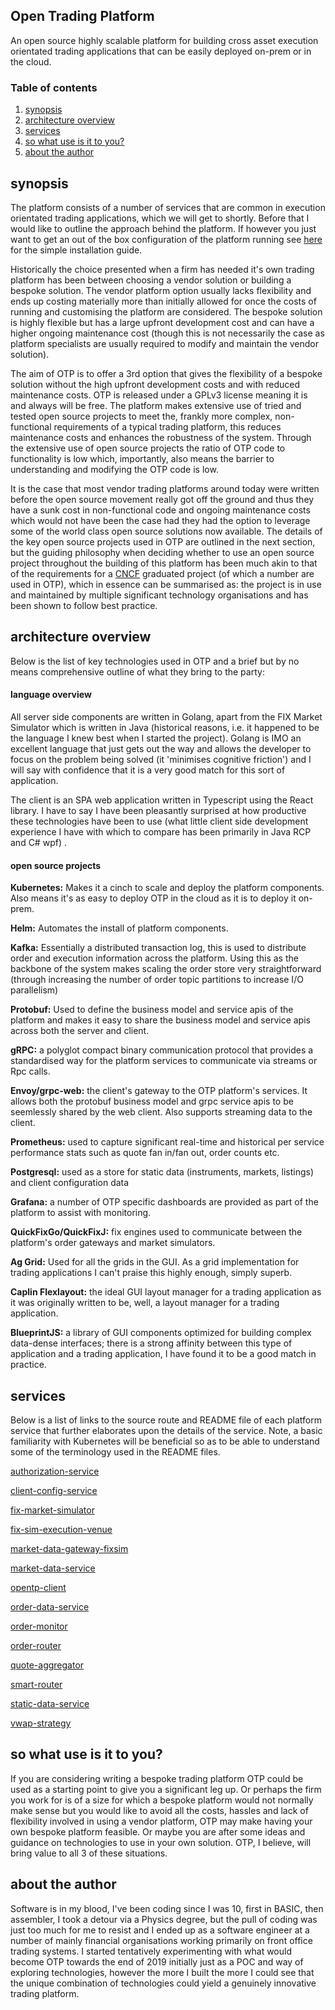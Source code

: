 ## Open Trading Platform

An open source highly scalable platform for building cross asset execution orientated trading applications that can be easily deployed on-prem or in the cloud.

### Table of contents
1. [synopsis](#synopsis)
2. [architecture overview](#architectureoverview)
3. [services](#services)
4. [so what use is it to you?](#sowhatuseisittoyou)
5. [about the author](#abouttheauthor)

## synopsis <a name="synopsis"></a>

The platform consists of a number of services that are common in execution orientated trading applications, which we will get to shortly.  Before that I would like to outline the approach behind the platform.  If however you just want to get an out of the box configuration of the platform running see [here](https://github.com/ettec/open-trading-platform/blob/master/install/README.md) for the simple installation guide.

Historically the choice presented when a firm has needed it's own trading platform has been between choosing a vendor solution or building a bespoke solution.  The vendor platform option usually lacks flexibility and ends up costing materially more than initially allowed for once the costs of running and customising the platform are considered.  The bespoke solution is highly flexible but has a large upfront development cost and can have a higher ongoing maintenance cost (though this is not necessarily the case as platform specialists are usually required to modify and maintain the vendor solution). 

 The aim of OTP is to offer a 3rd option that gives the flexibility of a bespoke solution without the high upfront development costs and with reduced maintenance costs.  OTP is released under a GPLv3 license meaning it is and always will be free.  The platform makes extensive use of tried and tested open source projects to meet the, frankly more complex, non-functional requirements of a typical trading platform, this reduces maintenance costs and enhances the robustness of the system.  Through the extensive use of open source projects the ratio of OTP code to functionality is low which, importantly, also means the barrier to understanding and modifying the OTP code is low.

It is the case that most vendor trading platforms around today were written before the open source movement really got off the ground and thus they have a sunk cost in non-functional code and ongoing maintenance costs which would not have been the case had they had the option to leverage some of the world class open source solutions now available.  The details of the key open source projects used in OTP are outlined in the next section, but the guiding philosophy when deciding whether to use an open source project throughout the building of this platform has been much akin to that of the requirements for a [CNCF](https://www.cncf.io/) graduated project (of which a number are used in OTP), which in essence can be summarised as:  the project is in use and maintained by multiple significant technology organisations and has been shown to follow best practice.  



## architecture overview <a name="architectureoverview"></a>

Below is the list of key technologies used in OTP and a brief but by no means comprehensive outline of what they bring to the party:

#### language overview

All server side components are written in Golang, apart from the FIX Market Simulator which is written in Java (historical reasons, i.e. it happened to be the language I knew best when I started the project).  Golang is IMO an excellent language that just gets out the way and allows the developer to focus on the problem being solved (it 'minimises cognitive friction') and I will say with confidence that it is a very good match for this sort of application.

The client is an SPA web application written in Typescript using the React library.  I have to say I have been pleasantly surprised at how productive these technologies have been to use (what little client side development experience I have with which to compare has been primarily in Java RCP and C# wpf) .

#### open source projects

**Kubernetes:** Makes it a cinch to scale and deploy the platform components.  Also means it's as easy to deploy OTP in the cloud as it is to deploy it on-prem. 

**Helm:** Automates the install of platform components.

**Kafka:** Essentially a distributed transaction log, this is used to distribute order and execution information across the platform.  Using this as the backbone of the system makes scaling the order store very straightforward (through increasing the number of order topic partitions to increase I/O parallelism)

**Protobuf:** Used to define the business model and service apis of the platform and makes it easy to share the business model and service apis across both the server and client.

**gRPC:**  a polyglot compact binary communication protocol that provides a standardised way for the platform services to communicate via streams or Rpc calls.

**Envoy/grpc-web:**  the client's gateway to the OTP platform's services.  It allows both the protobuf business model and grpc service apis to be seemlessly shared by the web client.  Also supports streaming data to the client. 

**Prometheus:**  used to capture significant real-time and historical per service performance stats such as quote fan in/fan out, order counts etc. 

**Postgresql:** used as a store for static data (instruments, markets, listings) and client configuration data

**Grafana:**  a number of OTP specific dashboards are provided as part of the platform to assist with monitoring.

**QuickFixGo/QuickFixJ:** fix engines used to communicate between the platform's order gateways and market simulators.

**Ag Grid:** Used for all the grids in the GUI.  As a grid implementation for trading applications I can't praise this highly enough, simply superb.  

**Caplin Flexlayout:** the ideal GUI layout manager for a trading application as it was originally written to be, well, a layout manager for a trading application.

**BlueprintJS:**  a library of GUI components optimized for building complex data-dense interfaces; there is a strong affinity between this type of application and a trading application, I have found it to be a good match in practice.



## services  <a name="services"></a>

Below is a list of links to the  source route and README file of each platform service that further elaborates upon the details of the service.  Note, a basic familiarity with Kubernetes will be beneficial so as to be able to understand some of the terminology used in the README files.

[authorization-service](https://github.com/ettec/open-trading-platform/blob/master/go/authorization-service)

[client-config-service](https://github.com/ettec/open-trading-platform/blob/master/go/client-config-service)

[fix-market-simulator](https://github.com/ettec/open-trading-platform/blob/master/java/fixmarketsimulator)

[fix-sim-execution-venue](https://github.com/ettec/open-trading-platform/blob/master/go/execution-venues/fix-sim-execution-venue)

[market-data-gateway-fixsim](https://github.com/ettec/open-trading-platform/blob/master/go/market-data/market-data-gateway-fixsim)

[market-data-service](https://github.com/ettec/open-trading-platform/blob/master/go/market-data/market-data-service)

[opentp-client](https://github.com/ettec/open-trading-platform/blob/master/react/opentp-client)

[order-data-service](https://github.com/ettec/open-trading-platform/blob/master/go/order-data-service)

[order-monitor](https://github.com/ettec/open-trading-platform/blob/master/go/order-monitor)

[order-router](https://github.com/ettec/open-trading-platform/blob/master/go/execution-venues/order-router)

[quote-aggregator](https://github.com/ettec/open-trading-platform/tree/master/go/market-data/quote-aggregator)

[smart-router](https://github.com/ettec/open-trading-platform/tree/master/go/execution-venues/smart-router)

[static-data-service](https://github.com/ettec/open-trading-platform/blob/master/go/static-data-service)

[vwap-strategy](https://github.com/ettec/open-trading-platform/blob/master/go/execution-venues/vwap-strategy)

## so what use is it to you?  <a name="sowhatuseisittoyou"></a>

If you are considering writing a bespoke trading platform OTP could be used as a starting point to give you a significant leg up.  Or perhaps the firm you work for is of a size for which a bespoke platform would not normally make sense but you would like to avoid all the costs, hassles and lack of flexibility involved in using a vendor platform, OTP may make having your own bespoke platform feasible.  Or maybe you are after some ideas and guidance on technologies to use in your own solution.  OTP, I believe, will bring value to all 3 of these situations.



## about the author <a name="abouttheauthor"></a>

Software is in my blood, I've been coding since I was 10, first in BASIC, then assembler, I took a detour via a Physics degree, but the pull of coding was just too much for me to resist and I ended up as a software engineer at a number of mainly financial organisations working primarily on front office trading systems.   I started tentatively experimenting with what would become OTP towards the end of 2019 initially just as a POC and way of exploring technologies, however the more I built the more I could see that the unique combination of technologies could yield a genuinely innovative trading platform.  

